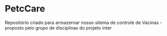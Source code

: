 # PetcCare
Repositório criado para armazernar nosso sitema de controle de Vacinas - proposto pelo grupo de disciplinas do projeto inter
